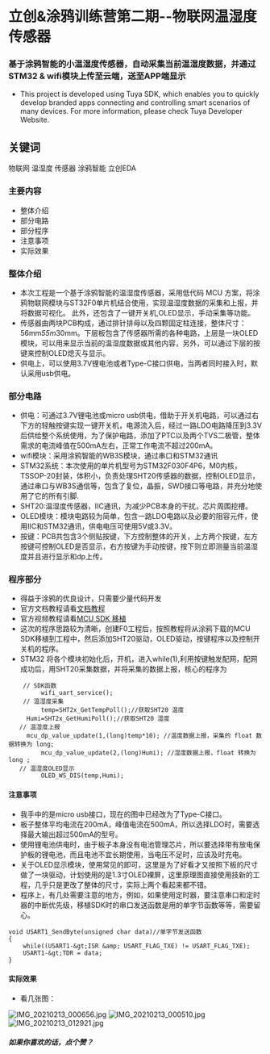 立创&涂鸦训练营第二期--物联网温湿度传感器
==
### 基于涂鸦智能的小温湿度传感器，自动采集当前温湿度数据，并通过STM32 & wifi模块上传至云端，送至APP端显示
* This project is developed using Tuya SDK, which enables you to quickly develop branded
apps connecting and controlling smart scenarios of many devices.
For more information, please check Tuya Developer Website.
## 关键词  
物联网 温湿度 传感器 涂鸦智能 立创EDA 
### 主要内容
* 整体介绍
* 部分电路
* 部分程序
* 注意事项
* 实际效果
### 整体介绍
* 本次工程是一个基于涂鸦智能的温湿度传感器，采用低代码 MCU 方案，将涂鸦物联网模块与ST32F0单片机结合使用，实现温湿度数据的采集和上报，并将数据可视化。
此外，还包含了一键开关机,OLED显示，手动采集等功能。
* 传感器由两块PCB构成，通过排针排母以及四颗固定柱连接，整体尺寸：56mm*55m*30mm。下层板包含了传感器所需的各种电路，上层是一块OLED模块，可以用来显示当前的温湿度数据或其他内容，另外，可以通过下层的按键来控制OLED熄灭与显示。
* 供电上，可以使用3.7V锂电池或者Type-C接口供电，当两者同时接入时，默认采用usb供电。
### 部分电路
* 供电：可通过3.7V锂电池或micro usb供电，借助于开关机电路，可以通过右下方的轻触按键实现一键开关机，电源流入后，经过一路LDO电路降压到3.3V后供给整个系统使用，为了保护电路，添加了PTC以及两个TVS二极管，整体需求的电流峰值在500mA左右，正常工作电流不超过200mA。
* wifi模块：采用涂鸦智能的WB3S模块，通过串口和STM32通讯
* STM32系统：本次使用的单片机型号为STM32F030F4P6，M0内核，TSSOP-20封装，体积小，负责处理SHT20传感器的数据，控制OLED显示，通过串口与WB3S通信等，包含了复位，晶振，SWD接口等电路，并充分地使用了它的所有引脚.
* SHT20:温湿度传感器，IIC通讯，为减少PCB本身的干扰，芯片周围挖槽。
* OLED模块：模块电路较为简单，包含一路LDO电路以及必要的阻容元件，使用IIC和STM32通讯，供电电压可使用5V或3.3V。
* 按键：PCB共包含3个侧贴按键，下方控制整体的开关，上方两个按键，左方按键可控制OLED是否显示，右方按键为手动按键，按下则立即测量当前温湿度并且进行显示和dp上传。
### 程序部分
* 得益于涂鸦的优良设计，只需要少量代码开发
* 官方文档教程请看[文档教程](https://developer.tuya.com/cn/docs/iot/device-development/embedded-software-development/mcu-development-access/wifi-mcu-sdk-solution/overview-of-migrating-tuyas-mcu-sdk?id=K9hhi0xr5vll9)
* 官方视频教程请看[MCU SDK 移植](https://developer.tuya.com/cn/docs/iot/device-development/embedded-software-development/mcu-development-access/wifi-mcu-sdk-solution/overview-of-migrating-tuyas-mcu-sdk?id=K9hhi0xr5vll9)
* 这次的程序思路较为清晰，创建F0工程后，按照教程将从涂鸦下载的MCU SDK移植到工程中，然后添加SHT20驱动，OLED驱动，按键程序以及控制开关机的程序。
* STM32 将各个模块初始化后，开机，进入while(1),利用按键触发配网，配网成功后，用SHT20采集数据，并将采集的数据上报，核心的程序为

```
    // SDK函数
         wifi_uart_service(); 
    // 温湿度采集
         temp=SHT2x_GetTempPoll();//获取SHT20 温度
  	 Humi=SHT2x_GetHumiPoll();//获取SHT20 湿度
   // 温湿度上报
  	 mcu_dp_value_update(1,(long)temp*10); //温度数据上报，采集的 float 数据转换为 long;
         mcu_dp_value_update(2,(long)Humi); //湿度数据上报，float 转换为 long ;
   // 温湿度OLED显示
    	 OLED_WS_DIS(temp,Humi);
```
#### 注意事项

* 我手中的是micro usb接口，现在的图中已经改为了Type-C接口。
* 板子整体平均电流在200mA，峰值电流在500mA，所以选择LDO时，需要选择最大输出超过500mA的型号。
* 使用锂电池供电时，由于板子本身没有电池管理芯片，所以要选择带有放电保护板的锂电池，而且电池不宜长期使用，当电压不足时，应该及时充电。
* 关于OLED显示模块，使用常见的即可，这里是为了好看才又按照下板的尺寸做了一块驱动，计划使用的是1.3寸OLED裸屏，这里原理图直接使用技新的工程，几乎只是更改了整体的尺寸，实际上两个看起来都不错。
* 程序上，有几处需要注意的地方，例如，如果使用定时器，要注意串口和定时器的中断优先级，移植SDK时的串口发送函数是用的单字节函数等等，需要留心。
```
void USART1_SendByte(unsigned char data)//单字节发送函数
{	
	while((USART1-&gt;ISR &amp; USART_FLAG_TXE) != USART_FLAG_TXE);
	USART1-&gt;TDR = data;
}
```

#### 实际效果

* 看几张图：

![IMG_20210213_000656.jpg](//image.lceda.cn/pullimage/hDHiENHaJSBoalSD0vLq9jO88BQEqlzLdnulawCS.jpeg)
![IMG_20210213_000510.jpg](//image.lceda.cn/pullimage/mMlXHKFd8WEo1OCOCLzjfG5F3co0tebgxfTUPiXT.jpeg)
![IMG_20210213_012921.jpg](//image.lceda.cn/pullimage/25mMEqdHge4a0p6YmGp98HTPAq7wPedrtWAqvqEu.jpeg)

##### 如果你喜欢的话，点个赞？
